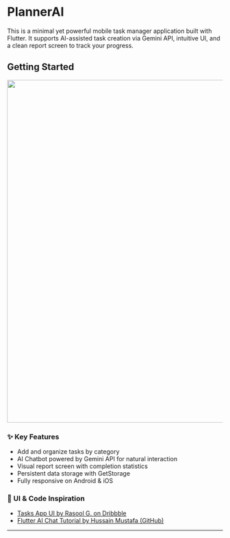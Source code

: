 # PlannerAI

This is a minimal yet powerful mobile task manager application built with Flutter. It supports AI-assisted task creation via Gemini API, intuitive UI, and a clean report screen to track your progress.

## Getting Started

<p align="center">
 <img src="https://github.com/user-attachments/assets/422b0a3d-c860-40b2-83ad-b08910e58420" width="800"/>
</p>

### ✨ Key Features
- Add and organize tasks by category
- AI Chatbot powered by Gemini API for natural interaction
- Visual report screen with completion statistics
- Persistent data storage with GetStorage
- Fully responsive on Android & iOS

### 🎨 UI & Code Inspiration
- [Tasks App UI by Rasool G. on Dribbble](https://dribbble.com/shots/5097164-Tasks-App)
- [Flutter AI Chat Tutorial by Hussain Mustafa (GitHub)](https://github.com/hussain-mustafa990)

---
